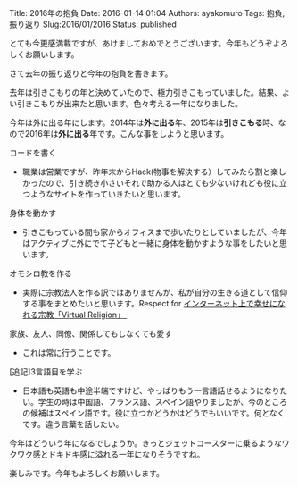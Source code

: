 Title: 2016年の抱負
Date: 2016-01-14 01:04
Authors: ayakomuro
Tags:  抱負, 振り返り
Slug:2016/01/2016
Status: published

とても今更感満載ですが、あけましておめでとうございます。今年もどうぞよろしくお願いします。  

さて去年の振り返りと今年の抱負を書きます。

去年は引きこもりの年と決めていたので、極力引きこもっていました。結果、よい引きこもりが出来たと思います。色々考える一年になりました。

今年は外に出る年にします。2014年は**外に出る**年、2015年は**引きこもる**時、なので2016年は**外に出る**年です。こんな事をしようと思います。

コードを書く

-   職業は営業ですが、昨年末からHack(物事を解決する）してみたら割と楽しかったので、引き続き小さいそれで助かる人はとても少ないけれども役に立つようなサイトを作っていきたいと思います。

身体を動かす

-   引きこもっている間も家からオフィスまで歩いたりとしていましたが、今年はアクティブに外にでて子どもと一緒に身体を動かすような事をしたいと思います。

オモシロ教を作る

-   実際に宗教法人を作る訳ではありませんが、私が自分の生きる道として信仰する事をまとめたいと思います。Respect
    for [インターネット上で幸せになれる宗教「Virtual
    Religion」 ](http://ja.virtual-religion.org/)

家族、友人、同僚、関係してもしなくても愛す

-   これは常に行うことです。

\[追記\]3言語目を学ぶ

-   日本語も英語も中途半端ですけど、やっぱりもう一言語話せるようになりたい。学生の時は中国語、フランス語、スペイン語やりましたが、今のところの候補はスペイン語です。役に立つかどうかはどうでもいいです。何となくです。違う言葉を話したい。



今年はどういう年になるでしょうか。きっとジェットコースターに乗るようなワクワク感とドキドキ感に溢れる一年になりそうですね。









楽しみです。今年もよろしくお願いします。


